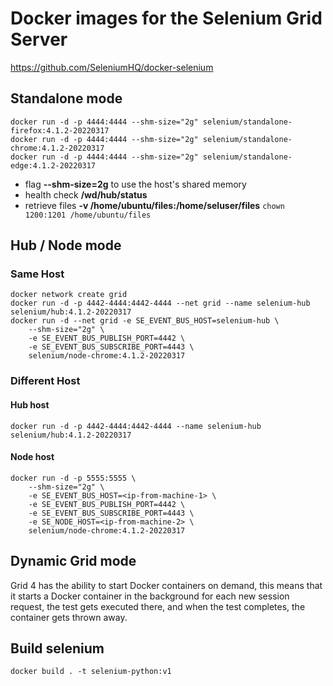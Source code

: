 # Docker images for the Selenium Grid Server

https://github.com/SeleniumHQ/docker-selenium


## Standalone mode
```
docker run -d -p 4444:4444 --shm-size="2g" selenium/standalone-firefox:4.1.2-20220317
docker run -d -p 4444:4444 --shm-size="2g" selenium/standalone-chrome:4.1.2-20220317
docker run -d -p 4444:4444 --shm-size="2g" selenium/standalone-edge:4.1.2-20220317
```
- flag **--shm-size=2g** to use the host's shared memory
- health check **/wd/hub/status**
- retrieve files **-v /home/ubuntu/files:/home/seluser/files**
```chown 1200:1201 /home/ubuntu/files```



## Hub / Node mode
### Same Host
```
docker network create grid
docker run -d -p 4442-4444:4442-4444 --net grid --name selenium-hub selenium/hub:4.1.2-20220317
docker run -d --net grid -e SE_EVENT_BUS_HOST=selenium-hub \
    --shm-size="2g" \
    -e SE_EVENT_BUS_PUBLISH_PORT=4442 \
    -e SE_EVENT_BUS_SUBSCRIBE_PORT=4443 \
    selenium/node-chrome:4.1.2-20220317
```
### Different Host
#### Hub host
```
docker run -d -p 4442-4444:4442-4444 --name selenium-hub selenium/hub:4.1.2-20220317
```

#### Node host
```
docker run -d -p 5555:5555 \
    --shm-size="2g" \
    -e SE_EVENT_BUS_HOST=<ip-from-machine-1> \
    -e SE_EVENT_BUS_PUBLISH_PORT=4442 \
    -e SE_EVENT_BUS_SUBSCRIBE_PORT=4443 \
    -e SE_NODE_HOST=<ip-from-machine-2> \
    selenium/node-chrome:4.1.2-20220317
```

## Dynamic Grid mode
Grid 4 has the ability to start Docker containers on demand, this means that it starts a Docker container in the background for each new session request, the test gets executed there, and when the test completes, the container gets thrown away.

## Build selenium
```docker build . -t selenium-python:v1```




